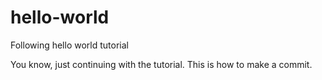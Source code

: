 # hello-world
Following hello world tutorial

You know, just continuing with the tutorial. This is how to make a commit.
